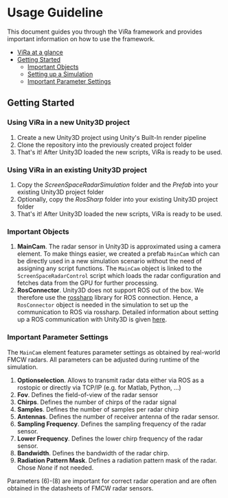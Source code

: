 # Usage Guideline

This document guides you through the ViRa framework and provides important information on how to use the framework. 

- [ViRa at a glance](#vira-at-a-glance)
- [Getting Started](#getting-started)
  - [Important Objects](#important-objects#)
  - [Setting up a Simulation](#setting-up-a-simulation)
  - [Important Parameter Settings](#important-parameter-settings)

## Getting Started

### Using ViRa in a new Unity3D project
1. Create a new Unity3D project using Unity's Built-In render pipeline
2. Clone the repository into the previously created project folder
3. That's it! After Unity3D loaded the new scripts, ViRa is ready to be used.

### Using ViRa in an existing Unity3D project
1. Copy the *ScreenSpaceRadarSimulation* folder and the *Prefab* into your existing Unity3D project folder
2. Optionally, copy the *RosSharp* folder into your existing Unity3D project folder
3. That's it! After Unity3D loaded the new scripts, ViRa is ready to be used.

### Important Objects
1. **MainCam**. The radar sensor in Unity3D is approximated using a camera element. To make things easier, we created a prefab `MainCam` which can be directly used 
in a new simulation scenario without the need of assigning any script functions. The `MainCam` object is linked to the `ScreenSpaceRadarControl` script which loads the radar configuration and fetches data from the GPU for further processing.
2. **RosConnector**. Unity3D does not support ROS out of the box. We therefore use the [rossharp](https://github.com/siemens/ros-sharp) library for ROS connection. Hence, a `RosConnector` object is needed in the simulation to set up the communication to ROS via rossharp. Detailed information about setting up a ROS communication with Unity3D is given [here](#link-to-howto).

### Important Parameter Settings 
The `MainCam` element features parameter settings as obtained by real-world FMCW radars. All parameters can be adjusted during runtime of the simulation.

1. **Optionselection**. Allows to transmit radar data either via ROS as a rostopic or directly via TCP/IP (e.g. for Matlab, Python, ...)
2. **Fov**. Defines the field-of-view of the radar sensor 
3. **Chirps**. Defines the number of chirps of the radar signal
4. **Samples**. Defines the number of samples per radar chirp
5. **Antennas**. Defines the number of receiver antenna of the radar sensor.
6. **Sampling Frequency**. Defines the sampling frequency of the radar sensor.
7. **Lower Frequency**. Defines the lower chirp frequency of the radar sensor.
8. **Bandwidth**. Defines the bandwidth of the radar chirp.
9. **Radiation Pattern Mask**. Defines a radiation pattern mask of the radar. Chose *None* if not needed.

Parameters (6)-(8) are important for correct radar operation and are often obtained in the datasheets of FMCW radar sensors.
